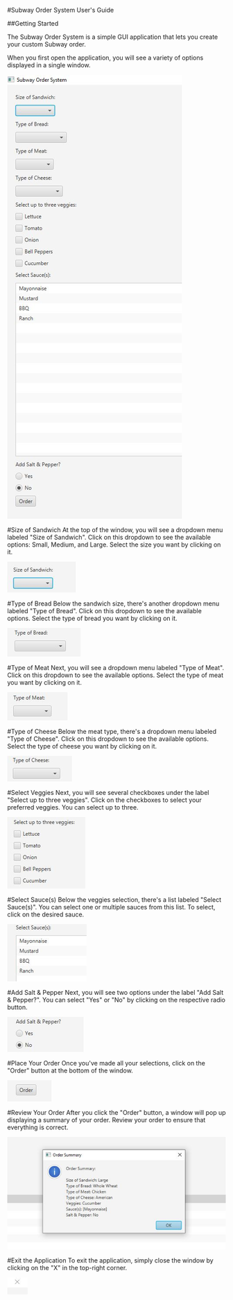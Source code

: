 #Subway Order System User's Guide

##Getting Started

The Subway Order System is a simple GUI application that lets you create your custom Subway order.

When you first open the application, you will see a variety of options displayed in a single window.

![Subway Order System initial screen](./SubwayUserGuideImages/GettingStarted.JPG)

#Size of Sandwich
At the top of the window, you will see a dropdown menu labeled "Size of Sandwich". Click on this dropdown to see the available options: Small, Medium, and Large. Select the size you want by clicking on it.

![Subway Order System initial screen](./SubwayUserGuideImages/SandSize.JPG)

#Type of Bread
Below the sandwich size, there's another dropdown menu labeled "Type of Bread". Click on this dropdown to see the available options. Select the type of bread you want by clicking on it.

![Subway Order System initial screen](./SubwayUserGuideImages/BreadType.JPG)

#Type of Meat
Next, you will see a dropdown menu labeled "Type of Meat". Click on this dropdown to see the available options. Select the type of meat you want by clicking on it.

![Subway Order System initial screen](./SubwayUserGuideImages/MeatType.JPG)

#Type of Cheese
Below the meat type, there's a dropdown menu labeled "Type of Cheese". Click on this dropdown to see the available options. Select the type of cheese you want by clicking on it.

![Subway Order System initial screen](./SubwayUserGuideImages/CheeseType.JPG)

#Select Veggies
Next, you will see several checkboxes under the label "Select up to three veggies". Click on the checkboxes to select your preferred veggies. You can select up to three.

![Subway Order System initial screen](./SubwayUserGuideImages/VeggieType.JPG)

#Select Sauce(s)
Below the veggies selection, there's a list labeled "Select Sauce(s)". You can select one or multiple sauces from this list. To select, click on the desired sauce.

![Subway Order System initial screen](./SubwayUserGuideImages/SauceType.JPG)

#Add Salt & Pepper
Next, you will see two options under the label "Add Salt & Pepper?". You can select "Yes" or "No" by clicking on the respective radio button.

![Subway Order System initial screen](./SubwayUserGuideImages/sp.JPG)

#Place Your Order
Once you've made all your selections, click on the "Order" button at the bottom of the window.

![Subway Order System initial screen](./SubwayUserGuideImages/Order.JPG)

#Review Your Order
After you click the "Order" button, a window will pop up displaying a summary of your order. Review your order to ensure that everything is correct.

![Subway Order System initial screen](./SubwayUserGuideImages/Review.JPG)

#Exit the Application
To exit the application, simply close the window by clicking on the "X" in the top-right corner.

![Subway Order System initial screen](./SubwayUserGuideImages/Exit.JPG)